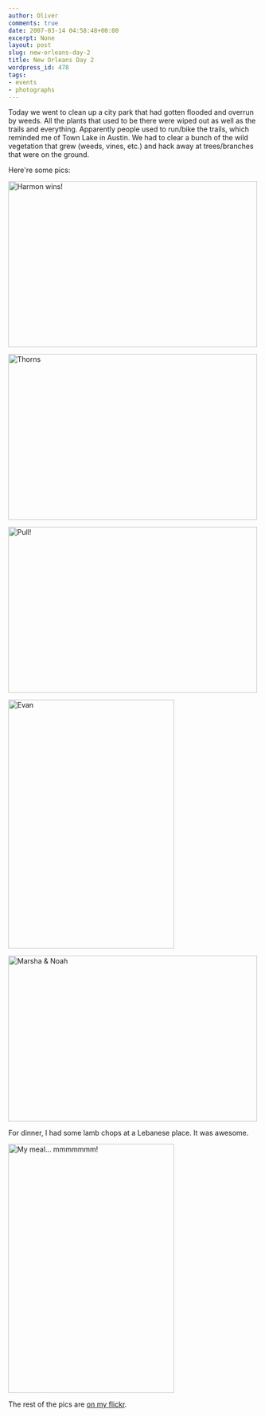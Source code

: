 ```yaml
---
author: Oliver
comments: true
date: 2007-03-14 04:58:48+00:00
excerpt: None
layout: post
slug: new-orleans-day-2
title: New Orleans Day 2
wordpress_id: 478
tags:
- events
- photographs
---
```


Today we went to clean up a city park that had gotten flooded and overrun by weeds.  All the plants that used to be there were wiped out as well as the trails and everything.  Apparently people used to run/bike the trails, which reminded me of Town Lake in Austin.  We had to clear a bunch of the wild vegetation that grew (weeds, vines, etc.) and hack away at trees/branches that were on the ground.

Here're some pics:

<a href="http://www.flickr.com/photos/owiber/420455303/" title="Photo Sharing"><img src="http://farm1.static.flickr.com/168/420455303_93ed64cdaf.jpg" width="500" height="333" alt="Harmon wins!" /></a>

<a href="http://www.flickr.com/photos/owiber/420489294/" title="Photo Sharing"><img src="http://farm1.static.flickr.com/162/420489294_7ab83218a1.jpg" width="500" height="333" alt="Thorns" /></a>

<a href="http://www.flickr.com/photos/owiber/420507043/" title="Photo Sharing"><img src="http://farm1.static.flickr.com/169/420507043_e6322824c3.jpg" width="500" height="333" alt="Pull!" /></a>

<a href="http://www.flickr.com/photos/owiber/420520586/" title="Photo Sharing"><img src="http://farm1.static.flickr.com/178/420520586_fa750ae887.jpg" width="333" height="500" alt="Evan" /></a>

<a href="http://www.flickr.com/photos/owiber/420524233/" title="Photo Sharing"><img src="http://farm1.static.flickr.com/175/420524233_6424e06304.jpg" width="500" height="333" alt="Marsha &amp; Noah" /></a>

For dinner, I had some lamb chops at a Lebanese place.  It was awesome.

<a href="http://www.flickr.com/photos/owiber/420746715/" title="Photo Sharing"><img src="http://farm1.static.flickr.com/162/420746715_3ae778a932.jpg" width="333" height="500" alt="My meal... mmmmmmm!" /></a>

The rest of the pics are <a href="http://www.flickr.com/photos/owiber/sets/72157594587193723/">on my flickr</a>.